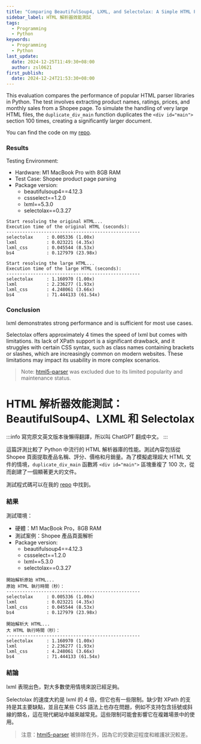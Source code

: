 ```yaml
---
title: "Comparing BeautifulSoup4, LXML, and Selectolax: A Simple HTML Parser Performance Test"
sidebar_label: HTML 解析器效能測試
tags:
  - Programming
  - Python
keywords:
  - Programming
  - Python
last_update:
  date: 2024-12-25T11:49:30+08:00
  author: zsl0621
first_publish:
  date: 2024-12-24T21:53:30+08:00
---
```


This evaluation compares the performance of popular HTML parser libraries in Python. The test involves extracting product names, ratings, prices, and monthly sales from a Shopee page. To simulate the handling of very large HTML files, the `duplicate_div_main` function duplicates the `<div id="main">` section 100 times, creating a significantly larger document.

You can find the code on my [repo](https://github.com/ZhenShuo2021/blog-script/tree/main/python/html-parser).

### Results

Testing Environment:

- Hardware: M1 MacBook Pro with 8GB RAM
- Test Case: Shopee product page parsing
- Package version:
  - beautifulsoup4==4.12.3
  - cssselect==1.2.0
  - lxml==5.3.0
  - selectolax==0.3.27

```none
Start resolving the original HTML...
Execution time of the original HTML (seconds):
--------------------------------------------------
selectolax     : 0.005336 (1.00x)
lxml           : 0.023221 (4.35x)
lxml_css       : 0.045544 (8.53x)
bs4            : 0.127979 (23.98x)

Start resolving the large HTML...
Execution time of the large HTML (seconds):
--------------------------------------------------
selectolax     : 1.160970 (1.00x)
lxml           : 2.236277 (1.93x)
lxml_css       : 4.248061 (3.66x)
bs4            : 71.444133 (61.54x)
```

### Conclusion

lxml demonstrates strong performance and is sufficient for most use cases.

Selectolax offers approximately 4 times the speed of lxml but comes with limitations. Its lack of XPath support is a significant drawback, and it struggles with certain CSS syntax, such as class names containing brackets or slashes, which are increasingly common on modern websites. These limitations may impact its usability in more complex scenarios.

> Note: [html5-parser](https://github.com/kovidgoyal/html5-parser) was excluded due to its limited popularity and maintenance status.

# HTML 解析器效能測試：BeautifulSoup4、LXML 和 Selectolax

:::info
寫完原文英文版本後懶得翻譯，所以叫 ChatGPT 翻成中文。
:::

這篇評測比較了 Python 中流行的 HTML 解析器庫的性能。測試內容包括從 Shopee 頁面提取產品名稱、評分、價格和月銷量。為了模擬處理超大 HTML 文件的情境，`duplicate_div_main` 函數將 `<div id="main">` 區塊重複了 100 次，從而創建了一個顯著更大的文件。

測試程式碼可以在我的 [repo](https://github.com/ZhenShuo2021/blog-script/tree/main/python/html-parser) 中找到。

### 結果

測試環境：

- 硬體：M1 MacBook Pro，8GB RAM
- 測試案例：Shopee 產品頁面解析
- Package version:
  - beautifulsoup4==4.12.3
  - cssselect==1.2.0
  - lxml==5.3.0
  - selectolax==0.3.27

```none
開始解析原始 HTML...
原始 HTML 執行時間（秒）：
--------------------------------------------------
selectolax     : 0.005336 (1.00x)
lxml           : 0.023221 (4.35x)
lxml_css       : 0.045544 (8.53x)
bs4            : 0.127979 (23.98x)

開始解析大 HTML...
大 HTML 執行時間（秒）：
--------------------------------------------------
selectolax     : 1.160970 (1.00x)
lxml           : 2.236277 (1.93x)
lxml_css       : 4.248061 (3.66x)
bs4            : 71.444133 (61.54x)
```

### 結論

lxml 表現出色，對大多數使用情境來說已經足夠。

Selectolax 的速度大約是 lxml 的 4 倍，但它也有一些限制。缺少對 XPath 的支持是其主要缺點，並且在某些 CSS 語法上也存在問題，例如不支持包含括號或斜線的類名，這在現代網站中越來越常見。這些限制可能會影響它在複雜場景中的使用。

> 注意：[html5-parser](https://github.com/kovidgoyal/html5-parser) 被排除在外，因為它的受歡迎程度和維護狀況較差。
